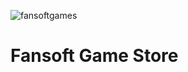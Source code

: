 ![fansoftgames](https://cloud.githubusercontent.com/assets/5516718/25427969/eab8363c-2a7c-11e7-84e0-d81fe4c29cfb.png)

# Fansoft Game Store
